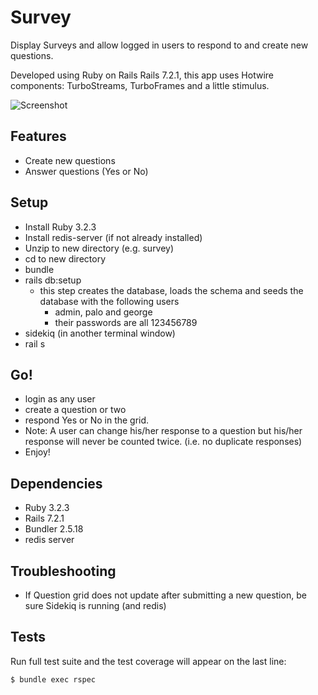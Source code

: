 # Survey

Display Surveys and allow logged in users to respond to and create new questions.

Developed using Ruby on Rails Rails 7.2.1, this app uses Hotwire components: TurboStreams, TurboFrames and a little stimulus. 

![Screenshot](https://website1-screenshots.s3.amazonaws.com/Surveys+Logged+In.png)


## Features

-   Create new questions
-   Answer questions (Yes or No)

                       
## Setup

- Install Ruby 3.2.3
- Install redis-server (if not already installed)
- Unzip to new directory (e.g. survey)
- cd to new directory
- bundle
- rails db:setup
  - this step creates the database, loads the schema and seeds the database with the following users
    - admin, palo and george
    - their passwords are all 123456789
- sidekiq (in another terminal window)
- rail s

## Go!
- login as any user 
- create a question or two
- respond Yes or No in the grid.
- Note: A user can change his/her response to a question but his/her response will never be counted twice. (i.e. no duplicate responses)
- Enjoy!

## Dependencies

-   Ruby 3.2.3
-   Rails 7.2.1
-   Bundler 2.5.18
-   redis server
                                 

## Troubleshooting
                
- If Question grid does not update after submitting a new question, be sure Sidekiq is running (and redis)

## Tests

Run full test suite and the test coverage will appear on the last line:

```shell
$ bundle exec rspec
```
